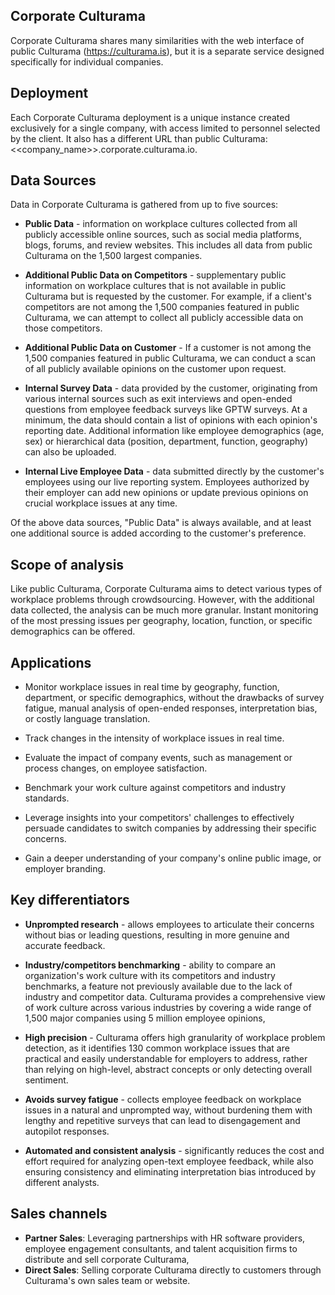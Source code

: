 ## Corporate Culturama

Corporate Culturama shares many similarities with the web interface of public Culturama (https://culturama.is), but it is a separate service designed specifically for individual companies.

## Deployment

Each Corporate Culturama deployment is a unique instance created exclusively for a single company, with access limited to personnel selected by the client. It also has a different URL than public Culturama: <<company_name>>.corporate.culturama.io.

## Data Sources 

Data in Corporate Culturama is gathered from up to five sources:

 - __Public Data__ - information on workplace cultures collected from all publicly accessible online sources, such as social media platforms, blogs, forums, and review websites. This includes all data from public Culturama on the 1,500 largest companies.

 - __Additional Public Data on Competitors__ - supplementary public information on workplace cultures that is not available in public Culturama but is requested by the customer. For example, if a client's competitors are not among the 1,500 companies featured in public Culturama, we can attempt to collect all publicly accessible data on those competitors.

 - __Additional Public Data on Customer__ - If a customer is not among the 1,500 companies featured in public Culturama, we can conduct a scan of all publicly available opinions on the customer upon request.

 - __Internal Survey Data__ - data provided by the customer, originating from various internal sources such as exit interviews and open-ended questions from employee feedback surveys like GPTW surveys. At a minimum, the data should contain a list of opinions with each opinion's reporting date. Additional information like employee demographics (age, sex) or hierarchical data (position, department, function, geography) can also be uploaded.

 - __Internal Live Employee Data__ - data submitted directly by the customer's employees using our live reporting system. Employees authorized by their employer can add new opinions or update previous opinions on crucial workplace issues at any time.

Of the above data sources, "Public Data" is always available, and at least one additional source is added according to the customer's preference.

## Scope of analysis

Like public Culturama, Corporate Culturama aims to detect various types of workplace problems through crowdsourcing. However, with the additional data collected, the analysis can be much more granular. Instant monitoring of the most pressing issues per geography, location, function, or specific demographics can be offered.

## Applications

 - Monitor workplace issues in real time by geography, function, department, or specific demographics, without the drawbacks of survey fatigue, manual analysis of open-ended responses, interpretation bias, or costly language translation.

 - Track changes in the intensity of workplace issues in real time.

 - Evaluate the impact of company events, such as management or process changes, on employee satisfaction.

 - Benchmark your work culture against competitors and industry standards.

 - Leverage insights into your competitors' challenges to effectively persuade candidates to switch companies by addressing their specific concerns.

 - Gain a deeper understanding of your company's online public image, or employer branding.

## Key differentiators

 - __Unprompted research__ - allows employees to articulate their concerns without bias or leading questions, resulting in more genuine and accurate feedback.

 - __Industry/competitors benchmarking__ - ability to compare an organization's work culture with its competitors and industry benchmarks, a feature not previously available due to the lack of industry and competitor data. Culturama provides a comprehensive view of work culture across various industries by covering a wide range of 1,500 major companies using 5 million employee opinions, 

 - __High precision__ - Culturama offers high granularity of workplace problem detection, as it identifies 130 common workplace issues that are practical and easily understandable for employers to address, rather than relying on high-level, abstract concepts or only detecting overall sentiment.

 - __Avoids survey fatigue__ - collects employee feedback on workplace issues in a natural and unprompted way, without burdening them with lengthy and repetitive surveys that can lead to disengagement and autopilot responses.

 - __Automated and consistent analysis__ - significantly reduces the cost and effort required for analyzing open-text employee feedback, while also ensuring consistency and eliminating interpretation bias introduced by different analysts.

## Sales channels

- __Partner Sales__: Leveraging partnerships with HR software providers, employee engagement consultants, and talent acquisition firms to distribute and sell corporate Culturama,
- __Direct Sales__: Selling corporate Culturama directly to customers through Culturama's own sales team or website.
